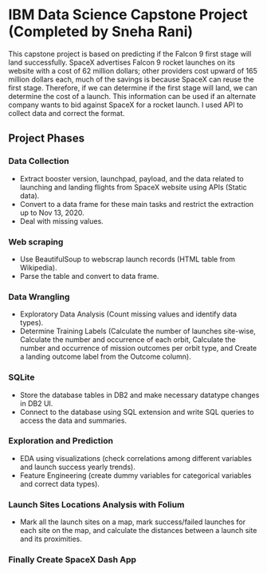# IBM Data Science Capstone Project (Completed by Sneha Rani)

This capstone project is based on predicting if the Falcon 9 first stage will land successfully. SpaceX advertises Falcon 9 rocket launches on its website with a cost of 62 million dollars; other providers cost upward of 165 million dollars each, much of the savings is because SpaceX can reuse the first stage. Therefore, if we can determine if the first stage will land, we can determine the cost of a launch. This information can be used if an alternate company wants to bid against SpaceX for a rocket launch. I used API to collect data and correct the format.

## Project Phases

### Data Collection
- Extract booster version, launchpad, payload, and the data related to launching and landing  flights from SpaceX website using APIs (Static data).
- Convert to a data frame for these main tasks and restrict the extraction up to Nov 13, 2020.
- Deal with missing values.

### Web scraping
- Use BeautifulSoup to webscrap launch records (HTML table from Wikipedia).
- Parse the table and convert to data frame.

### Data Wrangling
- Exploratory Data Analysis (Count missing values and identify data types).
- Determine Training Labels (Calculate the number of launches site-wise, Calculate the number and occurrence of each orbit, Calculate the number and occurrence of mission outcomes per orbit type, and Create a landing outcome label from the Outcome column).

### SQLite
- Store the database tables in DB2 and make necessary datatype changes in DB2 UI.
- Connect to the database using SQL extension and write SQL queries to access the data and summaries.

### Exploration and Prediction
- EDA using visualizations (check correlations among different variables and launch success yearly trends).
- Feature Engineering (create dummy variables for categorical variables and correct data types).

### Launch Sites Locations Analysis with Folium
- Mark all the launch sites on a map, mark success/failed launches for each site on the map, and calculate the distances between a launch site and its proximities.

### Finally Create SpaceX Dash App
